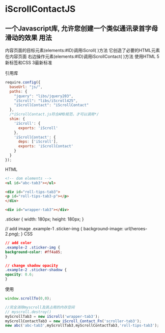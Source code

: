 iScrollContactJS
================

一个Javascript库, 允许您创建一个类似通讯录首字母滑动的效果 
用法
-----------------------------------  
内容页面的目标元素(elements:#ID)调用iScroll( )方法
它创造了必要的HTML元素在内容页面
右边操作元素(elements:#ID)调用iScrollContact( )方法
使用HTML 5新标签和CSS 3最新标准

引用库
```javascript
require.config({
  baseUrl: "js/",
  paths: {
    "jquery": "libs/jquery203",
    "iScroll": "libs/iScroll425",
    "iScrollContact": "iScrollContact"
  },
  /*iScrollContact.js符合AMD规范，才可以调用*/
  shim: {
    'iScroll': {
      exports: 'iScroll'
    },
    'iScrollContact': {
      deps: ['iScroll'],
      exports: 'iScrollContact'
    }
  }
});
```


HTML
```html
<!-- dom elements -->
<ul id="abc-tab3"></ul>

<div id="roll-tips-tab3">
<p id="roll-tips-tab3-p"></p>
</div>

<div id="wrapper-tab3"></div>
```


.sticker {
width: 180px;
height: 180px;
}

// add image
.example-1 .sticker-img {
background-image: url(heroes-2.png);
}
CSS
```css
// add color
.example-2 .sticker-img {
background-color: #ff4a85;
}

// change shadow opacity
.example-2 .sticker-shadow {
opacity: 0.6;
}
```
使用

```js
window.scrollTo(0,0);

//完全消除myscroll及其占用的内存空间
// myscroll.destroy()
myScrollTab3 = new iScroll('wrapper-tab3');
myScrollContactTab3 = new iScroll_Contact_Fn('scroller-tab3');
new abc('abc-tab3',myScrollTab3,myScrollContactTab3,'roll-tips-tab3');
````







